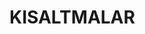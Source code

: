 # KISALTMALAR

<!-- Bu bölüm terimler listesi için ayrılmıştır -->
<!-- Önerilen uzunluk: 1 sayfa (~2.700 karakter) --> 
